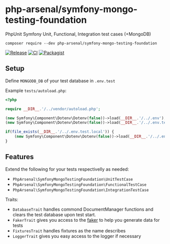 # php-arsenal/symfony-mongo-testing-foundation

PhpUnit Symfony Unit, Functional, Integration test cases (+MongoDB) 

`composer require --dev php-arsenal/symfony-mongo-testing-foundation`

[![Release](https://img.shields.io/github/v/release/php-arsenal/symfony-mongo-testing-foundation)](https://github.com/php-arsenal/symfony-mongo-testing-foundation/releases)
[![CI](https://img.shields.io/github/workflow/status/php-arsenal/symfony-mongo-testing-foundation/CI)](https://github.com/php-arsenal/symfony-mongo-testing-foundation/actions/workflows/ci.yml)
[![Packagist](https://img.shields.io/packagist/dt/php-arsenal/symfony-mongo-testing-foundation)](https://packagist.org/packages/php-arsenal/symfony-mongo-testing-foundation)

## Setup

Define `MONGODB_DB` of your test database in `.env.test`

Example `tests/autoload.php`:
```php
<?php

require __DIR__.'/../vendor/autoload.php';

(new Symfony\Component\Dotenv\Dotenv(false))->load(__DIR__.'/../.env');
(new Symfony\Component\Dotenv\Dotenv(false))->load(__DIR__.'/../.env.test');

if(file_exists(__DIR__.'/../.env.test.local')) {
    (new Symfony\Component\Dotenv\Dotenv(false))->load(__DIR__.'/../.env.test.local');
}
```

## Features

Extend the following for your tests respectivelly as needed:
* `PhpArsenal\SymfonyMongoTestingFoundation\UnitTestCase`
* `PhpArsenal\SymfonyMongoTestingFoundation\FunctionalTestCase`
* `PhpArsenal\SymfonyMongoTestingFoundation\IntegrationTestCase`

Traits:
* `DatabaseTrait` handles commond DocumentManager functions and clears the test database upon test start.
* `FakerTrait` gives you access to the [faker](https://github.com/php-arsenal/Faker) to help you generate data for tests
* `FixturesTrait` handles fixtures as the name describes
* `LoggerTrait` gives you easy access to the logger if necessary
